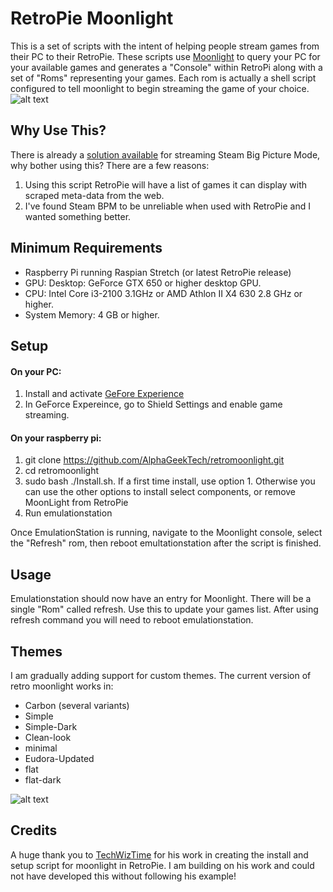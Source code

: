 # RetroPie Moonlight #
This is a set of scripts with the intent of helping people stream games from their PC to their RetroPie. These scripts use [Moonlight](http://moonlight-stream.com/) to query your PC for your available games and generates a "Console" within RetroPi along with a set of "Roms" representing your games. Each rom is actually a shell script configured to tell moonlight to begin streaming the game of your choice.
![alt text](https://github.com/joelghill/retromoonlight/blob/master/Images/moonlight_gameslist.png "Moonlight game collection in Eudora theme")

## Why Use This? ##
There is already a [solution available](https://github.com/TechWizTime/moonlight-retropie) for streaming Steam Big Picture Mode, why bother using this? There are a few reasons:

  1. Using this script RetroPie will have a list of games it can display with scraped meta-data from the web.
  2. I've found Steam BPM to be unreliable when used with RetroPie and I wanted something better.
  
## Minimum Requirements ##
  * Raspberry Pi running Raspian Stretch (or latest RetroPie release)
  * GPU: Desktop: GeForce GTX 650 or higher desktop GPU.
  * CPU: Intel Core i3-2100 3.1GHz or AMD Athlon II X4 630 2.8 GHz or higher.
  * System Memory: 4 GB or higher.

## Setup ##
#### On your PC: ####
  1. Install and activate [GeFore Experience](https://www.nvidia.com/en-us/geforce/geforce-experience/)
  2. In GeForce Expereince, go to Shield Settings and enable game streaming.

#### On your raspberry pi: ####
  1. git clone https://github.com/AlphaGeekTech/retromoonlight.git
  2. cd retromoonlight
  3. sudo bash ./Install.sh. If a first time install, use option 1. Otherwise you can use the other options to install select components, or remove MoonLight from RetroPie
  5. Run emulationstation
  
Once EmulationStation is running, navigate to the Moonlight console, select the "Refresh" rom, then reboot emultationstation after the script is finished.

## Usage ##
Emulationstation should now have an entry for Moonlight. There will be a single "Rom" called refresh. Use this to update your games list. After using refresh command you will need to reboot emulationstation.

## Themes ##

I am gradually adding support for custom themes. The current version of retro moonlight works in:

  * Carbon (several variants)
  * Simple
  * Simple-Dark
  * Clean-look
  * minimal
  * Eudora-Updated
  * flat
  * flat-dark
  
  ![alt text](https://github.com/joelghill/retromoonlight/blob/master/Images/menu_simple-dark_theme.PNG "Moonlight theme")
  

## Credits ##

A huge thank you to [TechWizTime](https://github.com/TechWizTime) for his work in creating the install and setup script for moonlight in RetroPie. I am building on his work and could not have developed this without following his example!



